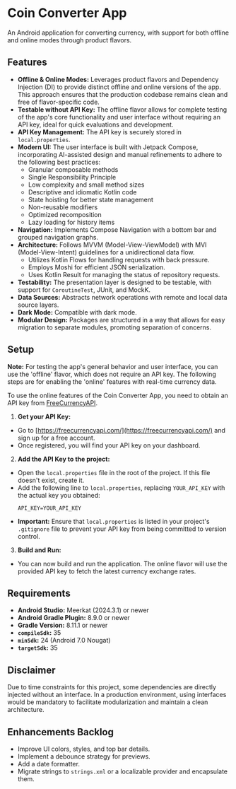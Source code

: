 # Coin Converter App

An Android application for converting currency, with support for both offline and online modes
through product flavors.

## Features

* **Offline & Online Modes:** Leverages product flavors and Dependency Injection (DI) to provide
  distinct offline and online versions of the app. This approach ensures that the production
  codebase remains clean and free of flavor-specific code.
* **Testable without API Key:** The offline flavor allows for complete testing of the app's core
  functionality and user interface without requiring an API key, ideal for quick evaluations and
  development.
* **API Key Management:** The API key is securely stored in `local.properties`.
* **Modern UI:** The user interface is built with Jetpack Compose, incorporating AI-assisted design
  and manual refinements to adhere to the following best practices:
  * Granular composable methods
  * Single Responsibility Principle
  * Low complexity and small method sizes
  * Descriptive and idiomatic Kotlin code
  * State hoisting for better state management
  * Non-reusable modifiers
  * Optimized recomposition
  * Lazy loading for history items
* **Navigation:** Implements Compose Navigation with a bottom bar and grouped navigation graphs.
* **Architecture:** Follows MVVM (Model-View-ViewModel) with MVI (Model-View-Intent) guidelines for
  a unidirectional data flow.
  * Utilizes Kotlin Flows for handling requests with back pressure.
  * Employs Moshi for efficient JSON serialization.
  * Uses Kotlin Result for managing the status of repository requests.
* **Testability:** The presentation layer is designed to be testable, with support for
  `CoroutineTest`, JUnit, and MockK.
* **Data Sources:** Abstracts network operations with remote and local data source layers.
* **Dark Mode:** Compatible with dark mode.
* **Modular Design:** Packages are structured in a way that allows for easy migration to separate
  modules, promoting separation of concerns.

## Setup

**Note:** For testing the app's general behavior and user interface, you can use the 'offline'
flavor, which does not require an API key. The following steps are for enabling the 'online'
features with real-time currency data.

To use the online features of the Coin Converter App, you need to obtain an API key
from [FreeCurrencyAPI](https://freecurrencyapi.com/).

1. **Get your API Key:**
  * Go to [https://freecurrencyapi.com/](https://freecurrencyapi.com/) and sign up for a free
    account.
  * Once registered, you will find your API key on your dashboard.

2. **Add the API Key to the project:**
  * Open the `local.properties` file in the root of the project. If this file doesn't exist,
    create it.
  * Add the following line to `local.properties`, replacing `YOUR_API_KEY` with the actual key you
    obtained:
    ```properties
    API_KEY=YOUR_API_KEY
    ```
  * **Important:** Ensure that `local.properties` is listed in your project's `.gitignore` file to
    prevent your API key from being committed to version control.

3. **Build and Run:**
  * You can now build and run the application. The online flavor will use the provided API key to
    fetch the latest currency exchange rates.

## Requirements

* **Android Studio:** Meerkat (2024.3.1) or newer
* **Android Gradle Plugin:** 8.9.0 or newer
* **Gradle Version:** 8.11.1 or newer
* **`compileSdk`:** 35
* **`minSdk`:** 24 (Android 7.0 Nougat)
* **`targetSdk`:** 35

## Disclaimer

Due to time constraints for this project, some dependencies are directly injected without an
interface. In a production environment, using interfaces would be mandatory to facilitate
modularization and maintain a clean architecture.

## Enhancements Backlog

* Improve UI colors, styles, and top bar details.
* Implement a debounce strategy for previews.
* Add a date formatter.
* Migrate strings to `strings.xml` or a localizable provider and encapsulate them.